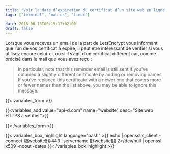 ```yaml
---
title: "Voir la date d’expiration du certificat d’un site web en ligne de commande"
tags: ["terminal", "mac os", "linux"]

date: 2018-06-13T00:19:17+02:00
draft: false
---
```


Lorsque vous recevez un email de la part de LetsEncrypt vous informant que l’un de vos certificat à expiré,
il peut etre intéressant de vérifier si vous utilisez encore celui-ci, ou si il s’agit d’un certificat différent car, comme précisé dans le mail que vous avez reçu :
<!--more-->

> In particular, note that this reminder email is still sent if you’ve obtained a slightly different certificate by adding or removing names.
> If you’ve replaced this certificate with a newer one that covers more or fewer names than the list above, you may be able to ignore this message. 


{{< variables_form >}}

{{<variables_add value="api-d.com" name="website" desc="Site web HTTPS à vérifier">}}

{{< /variables_form >}}


{{< variables_box_highlight language="bash" >}} echo | openssl s_client -connect §§website§§:443 -servername §§website§§ 2>/dev/null | openssl x509 -noout -dates {{< /variables_box_highlight >}}

